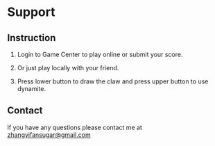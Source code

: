 # Support
## Instruction
1. Login to Game Center to play online or submit your score.

2. Or just play locally with your friend.

3. Press lower button to draw the claw and press upper button to use dynamite.
## Contact
If you have any questions please contact me at zhangyifansugar@gmail.com
